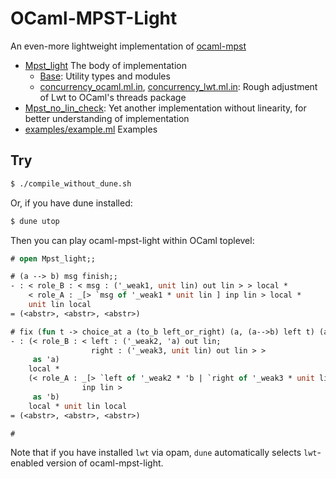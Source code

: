 # OCaml-MPST-Light

An even-more lightweight implementation of [ocaml-mpst](https://github.com/keigoi/ocaml-mpst)

* [Mpst_light](mpst_light.ml) The body of implementation
  * [Base](base.ml): Utility types and modules
  * [concurrency_ocaml.ml.in](concurrency_ocaml.ml.in), [concurrency_lwt.ml.in](concurrency_lwt.ml.in): Rough adjustment of Lwt to OCaml's threads package
* [Mpst_no_lin_check](mpst_no_lin_check.ml): Yet another implementation without linearity, for better understanding of implementation
* [examples/example.ml](examples/example.ml) Examples

## Try

```sh
$ ./compile_without_dune.sh
```

Or, if you have dune installed:

```sh
$ dune utop
```

Then you can play ocaml-mpst-light within OCaml toplevel:

```ocaml
# open Mpst_light;;

# (a --> b) msg finish;;
- : < role_B : < msg : ('_weak1, unit lin) out lin > > local *
    < role_A : _[> `msg of '_weak1 * unit lin ] inp lin > local *
    unit lin local
= (<abstr>, <abstr>, <abstr>)

# fix (fun t -> choice_at a (to_b left_or_right) (a, (a-->b) left t) (a, (a-->b) right finish));;
- : (< role_B : < left : ('_weak2, 'a) out lin;
                  right : ('_weak3, unit lin) out lin > >
     as 'a)
    local *
    (< role_A : _[> `left of '_weak2 * 'b | `right of '_weak3 * unit lin ]
                inp lin >
     as 'b)
    local * unit lin local
= (<abstr>, <abstr>, <abstr>)

# 
```

Note that if you have installed `lwt` via opam, `dune` automatically selects `lwt`-enabled version of ocaml-mpst-light.
